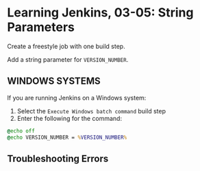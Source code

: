 # Learning Jenkins, 03-05: String Parameters

Create a freestyle job with one build step.

Add a string parameter for `VERSION_NUMBER`.

## WINDOWS SYSTEMS

If you are running Jenkins on a Windows system:

1. Select the `Execute Windows batch command` build step
2. Enter the following for the command:

```cmd
@echo off
@echo VERSION_NUMBER = %VERSION_NUMBER%
```

## Troubleshooting Errors

